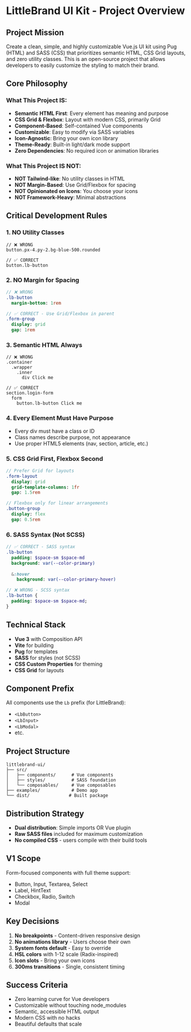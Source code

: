 # LittleBrand UI Kit - Project Overview

## Project Mission
Create a clean, simple, and highly customizable Vue.js UI kit using Pug (HTML) and SASS (CSS) that prioritizes semantic HTML, CSS Grid layouts, and zero utility classes. This is an open-source project that allows developers to easily customize the styling to match their brand.

## Core Philosophy

### What This Project IS:
- **Semantic HTML First**: Every element has meaning and purpose
- **CSS Grid & Flexbox**: Layout with modern CSS, primarily Grid
- **Component-Based**: Self-contained Vue components
- **Customizable**: Easy to modify via SASS variables
- **Icon-Agnostic**: Bring your own icon library
- **Theme-Ready**: Built-in light/dark mode support
- **Zero Dependencies**: No required icon or animation libraries

### What This Project IS NOT:
- **NOT Tailwind-like**: No utility classes in HTML
- **NOT Margin-Based**: Use Grid/Flexbox for spacing
- **NOT Opinionated on Icons**: You choose your icons
- **NOT Framework-Heavy**: Minimal abstractions

## Critical Development Rules

### 1. **NO Utility Classes**
```pug
// ❌ WRONG
button.px-4.py-2.bg-blue-500.rounded
  
// ✅ CORRECT
button.lb-button
```

### 2. **NO Margin for Spacing**
```sass
// ❌ WRONG
.lb-button
  margin-bottom: 1rem

// ✅ CORRECT - Use Grid/Flexbox in parent
.form-group
  display: grid
  gap: 1rem
```

### 3. **Semantic HTML Always**
```pug
// ❌ WRONG
.container
  .wrapper
    .inner
      div Click me

// ✅ CORRECT
section.login-form
  form
    button.lb-button Click me
```

### 4. **Every Element Must Have Purpose**
- Every div must have a class or ID
- Class names describe purpose, not appearance
- Use proper HTML5 elements (nav, section, article, etc.)

### 5. **CSS Grid First, Flexbox Second**
```sass
// Prefer Grid for layouts
.form-layout
  display: grid
  grid-template-columns: 1fr
  gap: 1.5rem

// Flexbox only for linear arrangements
.button-group
  display: flex
  gap: 0.5rem
```

### 6. **SASS Syntax (Not SCSS)**
```sass
// ✅ CORRECT - SASS syntax
.lb-button
  padding: $space-sm $space-md
  background: var(--color-primary)
  
  &:hover
    background: var(--color-primary-hover)

// ❌ WRONG - SCSS syntax
.lb-button {
  padding: $space-sm $space-md;
}
```

## Technical Stack
- **Vue 3** with Composition API
- **Vite** for building
- **Pug** for templates
- **SASS** for styles (not SCSS)
- **CSS Custom Properties** for theming
- **CSS Grid** for layouts

## Component Prefix
All components use the `Lb` prefix (for LittleBrand):
- `<LbButton>`
- `<LbInput>`
- `<LbModal>`
- etc.

## Project Structure
```
littlebrand-ui/
├── src/
│   ├── components/      # Vue components
│   ├── styles/          # SASS foundation
│   └── composables/     # Vue composables
├── examples/            # Demo app
└── dist/               # Built package
```

## Distribution Strategy
- **Dual distribution**: Simple imports OR Vue plugin
- **Raw SASS files** included for maximum customization
- **No compiled CSS** - users compile with their build tools

## V1 Scope
Form-focused components with full theme support:
- Button, Input, Textarea, Select
- Label, HintText  
- Checkbox, Radio, Switch
- Modal

## Key Decisions
1. **No breakpoints** - Content-driven responsive design
2. **No animations library** - Users choose their own
3. **System fonts default** - Easy to override
4. **HSL colors** with 1-12 scale (Radix-inspired)
5. **Icon slots** - Bring your own icons
6. **300ms transitions** - Single, consistent timing

## Success Criteria
- Zero learning curve for Vue developers
- Customizable without touching node_modules
- Semantic, accessible HTML output
- Modern CSS with no hacks
- Beautiful defaults that scale